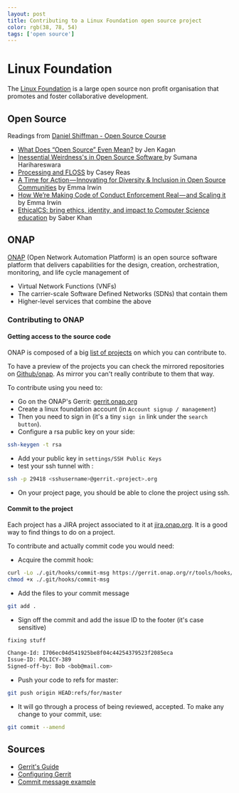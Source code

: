 ```yaml
---
layout: post
title: Contributing to a Linux Foundation open source project
color: rgb(38, 78, 54)
tags: ['open source']
---
```


# Linux Foundation

The [Linux Foundation](http://www.linuxfoundation.org/) is a large open source non profit organisation that promotes and foster collaborative development.

## Open Source

Readings from [Daniel Shiffman - Open Source Course](https://github.com/shiffman/Open-Source-Course-ITP)

* [What Does “Open Source” Even Mean?](https://medium.com/@kenjagan/what-does-open-source-even-mean-6bd47befe696) by Jen Kagan
* [Inessential Weirdness's in Open Source Software ](https://www.harihareswara.net/sumana/2016/05/21/0) by Sumana Harihareswara
* [Processing and FLOSS](https://medium.com/processing-foundation/processing-and-floss-d35aa4607f4c) by Casey Reas
* [A Time for Action — Innovating for Diversity & Inclusion in Open Source Communities](https://medium.com/mozilla-open-innovation/a-time-for-action-innovating-for-diversity-inclusion-in-open-source-communities-6922fef4675e) by Emma Irwin
* [How We’re Making Code of Conduct Enforcement Real — and Scaling it](https://medium.com/mozilla-open-innovation/how-were-making-code-of-conduct-enforcement-real-and-scaling-it-3e382cf94415) by Emma Irwin
* [EthicalCS: bring ethics, identity, and impact to Computer Science education](https://medium.com/@ed_saber/ethicalcs-bring-ethics-identity-and-impact-to-computer-science-education-eae5a9d4682) by Saber Khan

## ONAP

[ONAP](https://www.onap.org/) (Open Network Automation Platform) is an open source software platform that delivers capabilities for the design, creation, orchestration, monitoring, and life cycle management of
 
- Virtual Network Functions (VNFs)
- The carrier-scale Software Defined Networks (SDNs) that contain them
- Higher-level services that combine the above

### Contributing to ONAP

#### Getting access to the source code

ONAP is composed of a big [list of projects](https://gerrit.onap.org/r/#/admin/projects/) on which you can contribute to.

To have a preview of the projects you can check the mirrored repositories on [Github/onap](https://github.com/onap). As mirror you can't really contribute to them that way.

To contribute using you need to:

- Go on the ONAP's Gerrit: [gerrit.onap.org](https://gerrit.onap.org/r/#/admin/projects/)
- Create a linux foundation account (in `Account signup / management`)
-  Then you need to sign in (it's a tiny `sign in` link under the `search button`).
-  Configure a rsa public key on your side:

```bash
ssh-keygen -t rsa
```

- Add your public key in `settings/SSH Public Keys`
- test your ssh tunnel with :

```bash
ssh -p 29418 <sshusername>@gerrit.<project>.org
```

- On your project page, you should be able to clone the project using ssh.

#### Commit to the project

Each project has a JIRA project associated to it at [jira.onap.org](https://jira.onap.org). It is a good way to find things to do on a project.

To contribute and actually commit code you would need:

- Acquire the commit hook:

```bash
curl -Lo ./.git/hooks/commit-msg https://gerrit.onap.org/r/tools/hooks/commit-msg
chmod +x ./.git/hooks/commit-msg
```

- Add the files to your commit message

```bash
git add .
```

- Sign off the commit and add the issue ID to the footer (it's case sensitive)

```bash
fixing stuff

Change-Id: I706ec04d541925be8f04c44254379523f2085eca
Issue-ID: POLICY-389
Signed-off-by: Bob <bob@mail.com>
```

- Push your code to refs for master:

```bash
git push origin HEAD:refs/for/master
```

- It will go through a process of being reviewed, accepted. To make any change to your commit, use:

```bash
git commit --amend
```

## Sources

- [Gerrit's Guide](http://lf-releng-docs.readthedocs.io/en/latest/gerrit.html) 
- [Configuring Gerrit](https://wiki.onap.org/display/DW/Configuring+Gerrit) 
- [Commit message example](https://gerrit.onap.org/r/#/c/31483/1//COMMIT_MSG)
